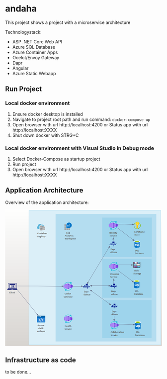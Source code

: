 # andaha

This project shows a project with a microservice architecture

Technologystack:  
- ASP .NET Core Web API
- Azure SQL Database
- Azure Container Apps
- Ocelot/Envoy Gateway
- Dapr  
- Angular
- Azure Static Webapp

## Run Project  
### Local docker environment  
1. Ensure docker desktop is installed  
2. Navigate to project root path and run command: ``` docker-compose up ```  
3. Open browser with url http://localhost:4200 or Status app with url http://localhost:XXXX   
4. Shut down docker with STRG+C  

### Local docker environment with Visual Studio in Debug mode 
1. Select Docker-Compose as startup project
2. Run project
3. Open browser with url http://localhost:4200 or Status app with url http://localhost:XXXX  

## Application Architecture

Overview of the application architecture:  

![Picture application architecture](https://github.com/AndiHahn/andaha/blob/master/doc/architecture.png)


## Infrastructure as code 

to be done...